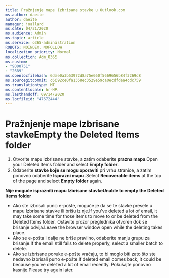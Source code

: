 ```yaml
---
title: Pražnjenje mape Izbrisane stavke u Outlook.com
ms.author: daeite
author: daeite
manager: joallard
ms.date: 04/21/2020
ms.audience: Admin
ms.topic: article
ms.service: o365-administration
ROBOTS: NOINDEX, NOFOLLOW
localization_priority: Normal
ms.collection: Adm_O365
ms.custom:
- "9000751"
- "2689"
ms.openlocfilehash: 6dae0a3b53972d8a75e660f5669656b84f3269d8
ms.sourcegitcommit: c6692ce0fa1358ec3529e59ca0ecdfdea4cdc759
ms.translationtype: MT
ms.contentlocale: hr-HR
ms.lasthandoff: 09/14/2020
ms.locfileid: "47672444"
---
```

# <a name="empty-the-deleted-items-folder"></a><span data-ttu-id="9f5a8-102">Pražnjenje mape Izbrisane stavke</span><span class="sxs-lookup"><span data-stu-id="9f5a8-102">Empty the Deleted Items folder</span></span>

1. <span data-ttu-id="9f5a8-103">Otvorite mapu Izbrisane stavke, a zatim odaberite **prazna mapa**.</span><span class="sxs-lookup"><span data-stu-id="9f5a8-103">Open your Deleted Items folder and select **Empty folder**.</span></span>
2. <span data-ttu-id="9f5a8-104">Odaberite **stavke koje se mogu oporaviti** pri vrhu stranice, a zatim ponovno odaberite **Isprazni mapu** .</span><span class="sxs-lookup"><span data-stu-id="9f5a8-104">Select **Recoverable items** at the top of the page and select **Empty folder** again.</span></span>

<span data-ttu-id="9f5a8-105">**Nije moguće isprazniti mapu Izbrisane stavke**</span><span class="sxs-lookup"><span data-stu-id="9f5a8-105">**Unable to empty the Deleted Items folder**</span></span>

- <span data-ttu-id="9f5a8-106">Ako ste izbrisali puno e-pošte, moguće je da se te stavke presele u mapu Izbrisane stavke ili brišu iz nje.</span><span class="sxs-lookup"><span data-stu-id="9f5a8-106">If you've deleted a lot of email, it may take some time for those items to move to or be deleted from the Deleted Items folder.</span></span> <span data-ttu-id="9f5a8-107">Ostavite prozor preglednika otvoren dok se brisanje odvija.</span><span class="sxs-lookup"><span data-stu-id="9f5a8-107">Leave the browser window open while the deleting takes place.</span></span>
- <span data-ttu-id="9f5a8-108">Ako se e-pošta i dalje ne briše pravilno, odaberite manju grupu za brisanje.</span><span class="sxs-lookup"><span data-stu-id="9f5a8-108">If the email still fails to delete properly, select a smaller batch to delete.</span></span>
- <span data-ttu-id="9f5a8-109">Ako se izbrisane poruke e-pošte vraćaju, to bi moglo biti zato što ste nedavno izbrisali puno e-pošte.</span><span class="sxs-lookup"><span data-stu-id="9f5a8-109">If deleted email comes back, it could be because you've deleted a lot of email recently.</span></span> <span data-ttu-id="9f5a8-110">Pokušajte ponovno kasnije.</span><span class="sxs-lookup"><span data-stu-id="9f5a8-110">Please try again later.</span></span>